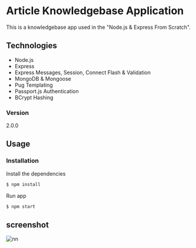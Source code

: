 # Article Knowledgebase Application

This is a knowledgebase app used in the "Node.js & Express From Scratch".

## Technologies
* Node.js
* Express
* Express Messages, Session, Connect Flash & Validation
* MongoDB & Mongoose
* Pug Templating
* Passport.js Authentication
* BCrypt Hashing

### Version
2.0.0

## Usage


### Installation

Install the dependencies

```sh
$ npm install
```
Run app

```sh
$ npm start
```

## screenshot

![nn](https://user-images.githubusercontent.com/12325386/28754634-7775c9b0-757b-11e7-8413-4fdb6eb18065.JPG)
